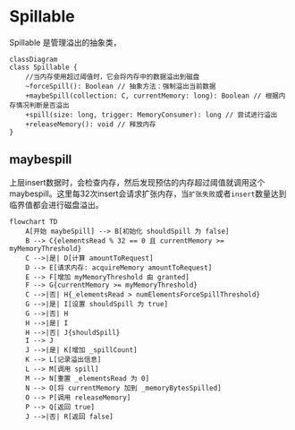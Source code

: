 # Spillable

Spillable 是管理溢出的抽象类，

```mermaid
classDiagram
class Spillable {
    //当内存使用超过阈值时，它会将内存中的数据溢出到磁盘
    ~forceSpill(): Boolean // 抽象方法：强制溢出当前数据
    +maybeSpill(collection: C, currentMemory: long): Boolean // 根据内存情况判断是否溢出
    +spill(size: long, trigger: MemoryConsumer): long // 尝试进行溢出
    +releaseMemory(): void // 释放内存
}
```

## maybespill

上层insert数据时，会检查内存，然后发现预估的内存超过阈值就调用这个maybespill。这里每32次insert会请求扩张内存，当`扩张失败`或者`insert`数量达到临界值都会进行磁盘溢出。

```mermaid
flowchart TD
    A[开始 maybeSpill] --> B[初始化 shouldSpill 为 false]
    B --> C{elementsRead % 32 == 0 且 currentMemory >= myMemoryThreshold}
    C -->|是| D[计算 amountToRequest]
    D --> E[请求内存: acquireMemory amountToRequest]
    E --> F[增加 myMemoryThreshold 由 granted]
    F --> G{currentMemory >= myMemoryThreshold}
    C -->|否| H{_elementsRead > numElementsForceSpillThreshold}
    G -->|是| I[设置 shouldSpill 为 true]
    G -->|否| H
    H -->|是| I
    H -->|否| J{shouldSpill}
    I --> J
    J -->|是| K[增加 _spillCount]
    K --> L[记录溢出信息]
    L --> M[调用 spill]
    M --> N[重置 _elementsRead 为 0]
    N --> O[将 currentMemory 加到 _memoryBytesSpilled]
    O --> P[调用 releaseMemory]
    P --> Q[返回 true]
    J -->|否| R[返回 false]
```
